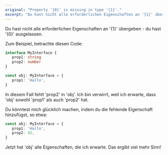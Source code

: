 ```yaml
---
original: "Property '{0}' is missing in type '{1}'."
excerpt: "Du hast nicht alle erforderlichen Eigenschaften an '{1}' übergeben - du hast '{0}' ausgelassen"
---
```


Du hast nicht alle erforderlichen Eigenschaften an '{1}' übergeben - du hast '{0}' ausgelassen.

Zum Beispiel, betrachte diesen Code:

```ts
interface MyInterface {
   prop1: string
   prop2: number
}

const obj: MyInterface = {
   prop1: 'Hallo',
}
```

In diesem Fall fehlt 'prop2' in 'obj'. Ich bin verwirrt, weil ich erwarte, dass 'obj' sowohl 'prop1' als auch 'prop2' hat.

Du könntest mich glücklich machen, indem du die fehlende Eigenschaft hinzufügst, so etwa:

```ts
const obj: MyInterface = {
   prop1: 'Hallo',
   prop2: 42,
}
```

Jetzt hat 'obj' alle Eigenschaften, die ich erwarte. Das ergibt viel mehr Sinn!
